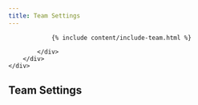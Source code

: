 ```yaml
---
title: Team Settings
---
```


<div class="app-body">
	<div class="app-setup app-setup-top">
		<div class="app-setup-content">
			<div class="app-setup-body">
				
				{% include content/include-team.html %}
				
			</div>
		</div>
	</div>
</div>

<div class="app-header">
	<div class="header">
		<div class="header-title">
			<h2>Team Settings</h2>
		</div>
	</div>
</div>

